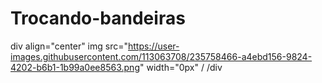 # Trocando-bandeiras
div align="center" img src="https://user-images.githubusercontent.com/113063708/235758466-a4ebd156-9824-4202-b6b1-1b99a0ee8563.png" width="0px" / /div
